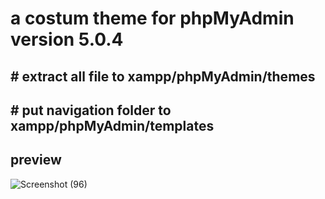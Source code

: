 <h1>a costum theme for phpMyAdmin version 5.0.4</h1>

<h2># extract all file to xampp/phpMyAdmin/themes</h2>

<h2># put navigation folder to xampp/phpMyAdmin/templates</h2>

<h2>preview</h2>


![Screenshot (96)](https://user-images.githubusercontent.com/71390462/137112215-d6df49da-1a9b-411d-9082-11e43900e044.png)

